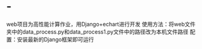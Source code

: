 # -
web项目为高性能计算作业，用Django+echart进行开发
使用方法：将web文件夹中的data_process.py和data_process1.py文件中的路径改为本机文件路径
配置：安装最新的Django框架即可运行
